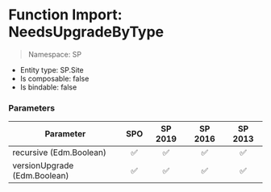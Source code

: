 # Function Import: NeedsUpgradeByType

> Namespace: SP

- Entity type: SP.Site
- Is composable: false
- Is bindable: false

### Parameters

Parameter | SPO | SP 2019 | SP 2016 | SP 2013
----------|:---:|:-------:|:-------:|:-------:
recursive (Edm.Boolean) | ✅ | ✅ | ✅ | ✅
versionUpgrade (Edm.Boolean) | ✅ | ✅ | ✅ | ✅